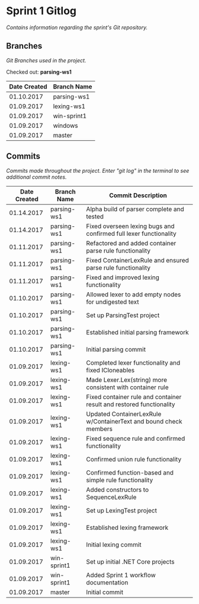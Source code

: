 # Sprint 1 Gitlog

_Contains information regarding the sprint's Git repository._

## Branches

_Git Branches used in the project._

Checked out: **parsing-ws1**

| Date Created | Branch Name |
| ------------ | ----------- |
| 01.10.2017   | parsing-ws1 |
| 01.09.2017   | lexing-ws1  |
| 01.09.2017   | win-sprint1 |
| 01.09.2017   | windows     |
| 01.09.2017   | master      |

## Commits

_Commits made throughout the project._
_Enter "git log" in the terminal to see additional commit notes._

| Date Created | Branch Name | Commit Description |
| ------------ | ----------- | ------------------ |
| 01.14.2017   | parsing-ws1 | Alpha build of parser complete and tested |
| 01.14.2017   | parsing-ws1 | Fixed overseen lexing bugs and confirmed full lexer functionality |
| 01.11.2017   | parsing-ws1 | Refactored and added container parse rule functionality |
| 01.11.2017   | parsing-ws1 | Fixed ContainerLexRule and ensured parse rule functionality |
| 01.11.2017   | parsing-ws1 | Fixed and improved lexing functionality |
| 01.10.2017   | parsing-ws1 | Allowed lexer to add empty nodes for undigested text |
| 01.10.2017   | parsing-ws1 | Set up ParsingTest project |
| 01.10.2017   | parsing-ws1 | Established initial parsing framework |
| 01.10.2017   | parsing-ws1 | Initial parsing commit |
| 01.09.2017   | lexing-ws1  | Completed lexer functionality and fixed ICloneables |
| 01.09.2017   | lexing-ws1  | Made Lexer.Lex(string) more consistent with container rule |
| 01.09.2017   | lexing-ws1  | Fixed container rule and container result and restored functionality |
| 01.09.2017   | lexing-ws1  | Updated ContainerLexRule w/ContainerText and bound check members |
| 01.09.2017   | lexing-ws1  | Fixed sequence rule and confirmed functionality |
| 01.09.2017   | lexing-ws1  | Confirmed union rule functionality |
| 01.09.2017   | lexing-ws1  | Confirmed function-based and simple rule functionality |
| 01.09.2017   | lexing-ws1  | Added constructors to SequenceLexRule |
| 01.09.2017   | lexing-ws1  | Set up LexingTest project |
| 01.09.2017   | lexing-ws1  | Established lexing framework |
| 01.09.2017   | lexing-ws1  | Initial lexing commit |
| 01.09.2017   | win-sprint1 | Set up initial .NET Core projects |
| 01.09.2017   | win-sprint1 | Added Sprint 1 workflow documentation |
| 01.09.2017   | master      | Initial commit |